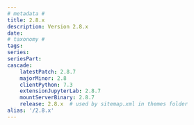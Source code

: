 ```yaml
---
# metadata # 
title: 2.8.x
description: Version 2.8.x 
date: 
# taxonomy #
tags:
series:
seriesPart:
cascade:
    latestPatch: 2.8.7
    majorMinor: 2.8
    clientPython: 7.3
    extensionJupyterLab: 2.8.7
    mountServerBinary: 2.8.7
    release: 2.8.x  # used by sitemap.xml in themes folder
alias: '/2.8.x'
---
```

